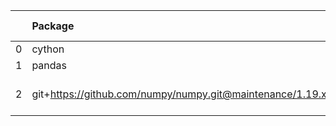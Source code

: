 <!-- markdown-link-check-disable -->

|    | Package                                                   | Version in 3.2.0     | Version in 3.3.0     | Status   |
|---:|:----------------------------------------------------------|:---------------------|:---------------------|:---------|
|  0 | cython                                                    | 0.29.21              | 0.29.21              |          |
|  1 | pandas                                                    | 1.1.5                | 1.1.5                |          |
|  2 | git+https://github.com/numpy/numpy.git@maintenance/1.19.x | No version specified | No version specified |          |